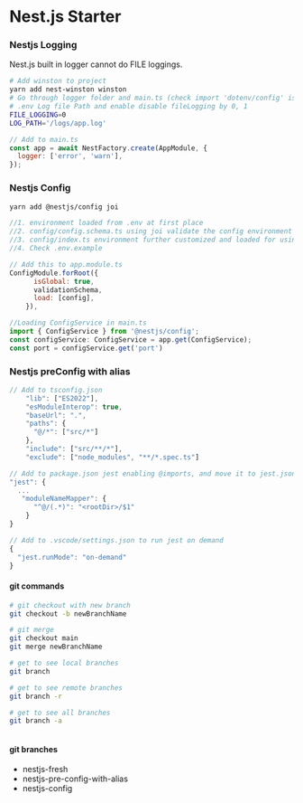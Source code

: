 # Nest.js Starter

### Nestjs Logging

Nest.js built in logger cannot do FILE loggings.

```bash
# Add winston to project
yarn add nest-winston winston
# Go through logger folder and main.ts (check import 'dotenv/config' is added to force the .env to be loaded globally)
# .env Log file Path and enable disable fileLogging by 0, 1
FILE_LOGGING=0
LOG_PATH='/logs/app.log'
```

```javascript
// Add to main.ts
const app = await NestFactory.create(AppModule, {
  logger: ['error', 'warn'],
});
```

### Nestjs Config

```bash
yarn add @nestjs/config joi
```

```javascript
//1. environment loaded from .env at first place
//2. config/config.schema.ts using joi validate the config environment
//3. config/index.ts environment further customized and loaded for using the default ConfigService.
//4. Check .env.example

// Add this to app.module.ts
ConfigModule.forRoot({
      isGlobal: true,
      validationSchema,
      load: [config],
    }),

//Loading ConfigService in main.ts
import { ConfigService } from '@nestjs/config';
const configService: ConfigService = app.get(ConfigService);
const port = configService.get('port')
```

### Nestjs preConfig with alias

```javascript
// Add to tsconfig.json
    "lib": ["ES2022"],
    "esModuleInterop": true,
    "baseUrl": ".",
    "paths": {
      "@/*": ["src/*"]
    },
    "include": ["src/**/*"],
    "exclude": ["node_modules", "**/*.spec.ts"]

// Add to package.json jest enabling @imports, and move it to jest.json
"jest": {
  ...
   "moduleNameMapper": {
      "^@/(.*)": "<rootDir>/$1"
    }
}

// Add to .vscode/settings.json to run jest on demand
{
  "jest.runMode": "on-demand"
}

```

#### git commands

```bash
# git checkout with new branch
git checkout -b newBranchName

# git merge
git checkout main
git merge newBranchName

# get to see local branches
git branch

# get to see remote branches
git branch -r

# get to see all branches
git branch -a



```

#### git branches

- nestjs-fresh
- nestjs-pre-config-with-alias
- nestjs-config
